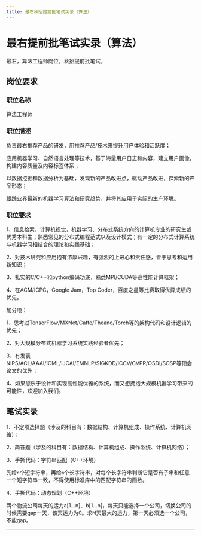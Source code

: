 ```yaml
---
title: 最右秋招提前批笔试实录（算法）
---
```


# 最右提前批笔试实录（算法）

<script type="text/javascript" src="/include/head.js"></script>

最右，算法工程师岗位，秋招提前批笔试。

## 岗位要求

### 职位名称

算法工程师

### 职位描述

负责最右推荐产品的研发，用推荐产品/技术来提升用户体验和活跃度；

应用机器学习、自然语言处理等技术，基于海量用户日志和内容，建立用户画像，构建内容质量及内容标签体系；

以数据挖掘和数据分析为基础，发现新的产品改进点，驱动产品改进，探索新的产品形态；

跟踪业界最新的机器学习算法和研究趋势，并将其应用于实际的生产环境。

### 职位要求

1、信息检索，计算机视觉，机器学习、分布式系统方向的计算机专业的研究生或优秀本科生；熟悉常见的分布式编程范式以及设计模式；有一定的分布式计算系统与机器学习相结合的理论和实践基础；

2、对技术研究和应用抱有浓厚兴趣，有强烈的上进心和责任感，善于思考和运用新知识；

3、扎实的C/C++和python编码功底，熟悉MPI/CUDA等高性能计算框架；

4、在ACM/ICPC，Google Jam，Top Coder，百度之星等比赛取得优异成绩的优先。

加分项：

1、思考过TensorFlow/MXNet/Caffe/Theano/Torch等的架构代码和设计逻辑的优先；

2、对大规模分布式机器学习系统实践经验者优先；

3、有发表NIPS/ACL/AAAI/ICML/IJCAI/EMNLP/SIGKDD/ICCV/CVPR/OSDI/SOSP等顶会论文的优先；

4、如果您乐于设计和实现高性能优雅的系统，而又想拥抱大规模机器学习带来的可能性，欢迎加入我们。

## 笔试实录

1、不定项选择题（涉及的科目有：数据结构、计算机组成、操作系统、计算机网络）；

2、简答题（涉及的科目有：数据结构、计算机组成、操作系统、计算机网络）；

3、手撕代码：字符串匹配（C++环境）

先给`n`个短字符串，再给`m`个长字符串，对每个长字符串判断它是否有子串和任意一个短字符串一致，不得使用标准库中的匹配字符串的函数。

4、手撕代码：动态规划（C++环境）

两个物流公司每天的运力a[1...n]、b[1...n]，每天只能选择一个公司，切换公司的时候需要gap一天，该天运力为0。求N天最大的运力，第一天必须选一个公司，不能gap。

---

<script type="text/javascript" src="/include/tail.js"></script>
